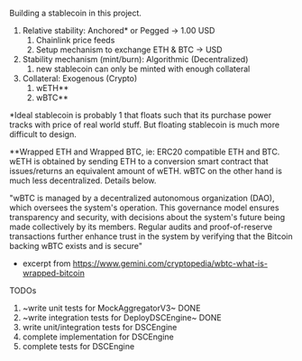 Building a stablecoin in this project.
1. Relative stability: Anchored* or Pegged -> 1.00 USD
    1. Chainlink price feeds
    2. Setup mechanism to exchange ETH & BTC -> USD
2. Stability mechanism (mint/burn): Algorithmic (Decentralized)
    1. new stablecoin can only be minted with enough collateral
3. Collateral: Exogenous (Crypto)
    1. wETH**
    2. wBTC**

*Ideal stablecoin is probably 1 that floats such that its purchase power tracks with
price of real world stuff. But floating stablecoin is much more difficult to design.

**Wrapped ETH and Wrapped BTC, ie: ERC20 compatible ETH and BTC. wETH is obtained by 
sending ETH to a conversion smart contract that issues/returns an equivalent amount 
of wETH. wBTC on the other hand is much less decentralized. Details below.

"wBTC is managed by a decentralized autonomous organization (DAO), which oversees the
system's operation. This governance model ensures transparency and security, with 
decisions about the system's future being made collectively by its members. Regular 
audits and proof-of-reserve transactions further enhance trust in the system by 
verifying that the Bitcoin backing wBTC exists and is secure" 
 - excerpt from https://www.gemini.com/cryptopedia/wbtc-what-is-wrapped-bitcoin

TODOs
1. ~write unit tests for MockAggregatorV3~  DONE
2. ~write integration tests for DeployDSCEngine~  DONE
3. write unit/integration tests for DSCEngine
4. complete implementation for DSCEngine
5. complete tests for DSCEngine